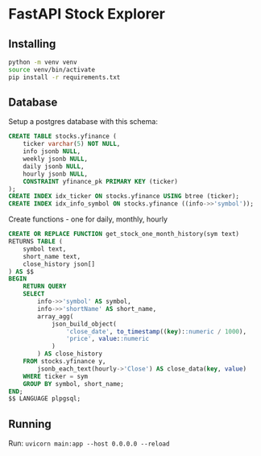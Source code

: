 # FastAPI Stock Explorer

## Installing
```bash
python -m venv venv
source venv/bin/activate
pip install -r requirements.txt
```

## Database
Setup a postgres database with this schema:
```sql
CREATE TABLE stocks.yfinance (
	ticker varchar(5) NOT NULL,
	info jsonb NULL,
	weekly jsonb NULL,
	daily jsonb NULL,
	hourly jsonb NULL,
	CONSTRAINT yfinance_pk PRIMARY KEY (ticker)
);
CREATE INDEX idx_ticker ON stocks.yfinance USING btree (ticker);
CREATE INDEX idx_info_symbol ON stocks.yfinance ((info->>'symbol'));
```

Create functions - one for daily, monthly, hourly
```sql
CREATE OR REPLACE FUNCTION get_stock_one_month_history(sym text)
RETURNS TABLE (
    symbol text,
    short_name text,
    close_history json[]
) AS $$
BEGIN
    RETURN QUERY
    SELECT 
        info->>'symbol' AS symbol,
        info->>'shortName' AS short_name,
        array_agg(
            json_build_object(
                'close_date', to_timestamp((key)::numeric / 1000), 
                'price', value::numeric
            )
        ) AS close_history
    FROM stocks.yfinance y,
        jsonb_each_text(hourly->'Close') AS close_data(key, value)
    WHERE ticker = sym
    GROUP BY symbol, short_name;
END;
$$ LANGUAGE plpgsql;
```

## Running
Run: `uvicorn main:app --host 0.0.0.0 --reload`

